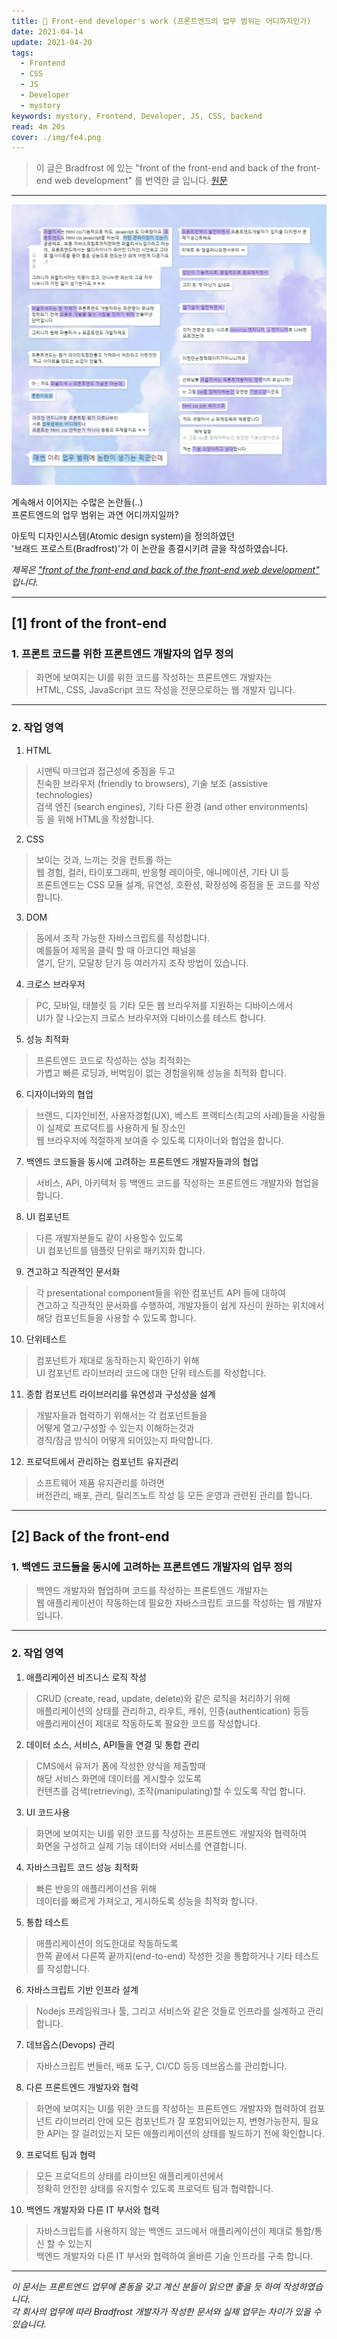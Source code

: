 ```yaml
---
title: 🌿 Front-end developer's work (프론트엔드의 업무 범위는 어디까지인가)
date: 2021-04-14
update: 2021-04-20
tags:
  - Frontend
  - CSS
  - JS
  - Developer
  - mystory
keywords: mystory, Frontend, Developer, JS, CSS, backend
read: 4m 20s
cover: ./img/fe4.png
---
```


> 이 글은 Bradfrost 에 있는
> "front of the front-end
> and back of the front-end
> web development" 를 번역한 글 입니다. [원문](https://bradfrost.com/blog/post/front-of-the-front-end-and-back-of-the-front-end-web-development)

<hr/>

![](img/fe7.png)

계속해서 이어지는 수많은 논란들(..)  
프론트엔드의 업무 범위는 과연 어디까지일까?  
 
아토믹 디자인시스템(Atomic design system)을 정의하였던  
'브래드 프로스트(Bradfrost)'가 이 논란을 종결시키려 글을 작성하였습니다.

*제목은 ["front of the front-end and back of the front-end web development"](https://bradfrost.com/blog/post/front-of-the-front-end-and-back-of-the-front-end-web-development) 입니다.*  

<hr/>

## [1] front of the front-end

### 1. 프론트 코드를 위한 프론트엔드 개발자의 업무 정의
> 화면에 보여지는 UI를 위한 코드를 작성하는 프론트엔드 개발자는  
> HTML, CSS, JavaScript 코드 작성을 전문으로하는 웹 개발자 입니다.

<hr/>

### 2. 작업 영역

1. HTML  
> 시맨틱 마크업과 접근성에 중점을 두고  
친숙한 브라우저 (friendly to browsers), 기술 보조 (assistive technologies)  
검색 엔진 (search engines), 기타 다른 환경 (and other environments)  
등 을 위해 HTML을 작성합니다.

2. CSS  
> 보이는 것과, 느끼는 것을 컨트롤 하는  
웹 경험, 컬러, 타이포그래피, 반응형 레이아웃, 애니메이션, 기타 UI 등  
프론트엔드는 CSS 모듈 설계, 유연성, 호환성, 확장성에 중점을 둔 코드를 작성합니다.

3. DOM  
> 돔에서 조작 가능한 자바스크립트를 작성합니다.  
예를들어 제목을 클릭 할 때 아코디언 패널을  
열기, 닫기, 모달창 닫기 등 여러가지 조작 방법이 있습니다.

4. 크로스 브라우저  
> PC, 모바일, 태블릿 등 기타 모든 웹 브라우저를 지원하는 디바이스에서  
UI가 잘 나오는지 크로스 브라우저와 디바이스를 테스트 합니다.

5. 성능 최적화  
> 프론트엔드 코드로 작성하는 성능 최적화는  
가볍고 빠른 로딩과, 버벅임이 없는 경험을위해 성능을 최적화 합니다.

6. 디자이너와의 협업  
> 브랜드, 디자인비전, 사용자경험(UX), 베스트 프랙티스(최고의 사례)들을 
사람들이 실제로 프로덕트를 사용하게 될 장소인  
웹 브라우저에 적절하게 보여줄 수 있도록 디자이너와 협업을 합니다.

7. 백엔드 코드들을 동시에 고려하는 프론트엔드 개발자들과의 협업  
> 서비스, API, 아키텍처 등 백엔드 코드를 작성하는 프론트엔드 개발자와 협업을 합니다.

8. UI 컴포넌트  
> 다른 개발자분들도 같이 사용할수 있도록  
UI 컴포넌트를 템플릿 단위로 패키지화 합니다.

9. 견고하고 직관적인 문서화  
> 각 presentational component들을 위한 컴포넌트 API 들에 대하여  
견고하고 직관적인 문서화를 수행하여, 개발자들이 쉽게 자신이 원하는 위치에서  
해당 컴포넌트들을 사용할 수 있도록 합니다.

10. 단위테스트  
> 컴포넌트가 제대로 동작하는지 확인하기 위해  
UI 컴포넌트 라이브러리 코드에 대한 단위 테스트를 작성합니다.

11. 종합 컴포넌트 라이브러리를 유연성과 구성성을 설계  
> 개발자들과 협력하기 위해서는 각 컴포넌트들을  
어떻게 열고/구성할 수 있는지 이해하는것과  
경직/잠금 방식이 어떻게 되어있는지 파악합니다.

12. 프로덕트에서 관리하는 컴포넌트 유지관리  
> 소프트웨어 제품 유지관리를 하려면  
버전관리, 배포, 관리, 릴리즈노트 작성 등 모든 운영과 관련된 관리를 합니다.

<hr/>

## [2] Back of the front-end

### 1. 백엔드 코드들을 동시에 고려하는 프론트엔드 개발자의 업무 정의
> 백엔드 개발자와 협업하며 코드를 작성하는 프론트엔드 개발자는  
> 웹 애플리케이션이 작동하는데 필요한 자바스크립트 코드를 작성하는 웹 개발자 입니다.

<hr/>

### 2. 작업 영역

1. 애플리케이션 비즈니스 로직 작성  
> CRUD (create, read, update, delete)와 같은 로직을 처리하기 위해  
애플리케이션의 상태를 관리하고, 라우트, 캐쉬, 인증(authentication) 등등  
애플리케이션이 제대로 작동하도록 필요한 코드를 작성합니다.

2. 데이터 소스, 서비스, API들을 연결 및 통합 관리  
> CMS에서 유저가 폼에 작성한 양식을 제출할때  
해당 서비스 화면에 데이터를 게시할수 있도록  
컨텐츠를 검색(retrieving), 조작(manipulating)할 수 있도록 작업 합니다.

3. UI 코드사용  
> 화면에 보여지는 UI를 위한 코드를 작성하는 프론트엔드 개발자와 협력하여  
화면을 구성하고 실제 기능 데이터와 서비스를 연결합니다.

4. 자바스크립트 코드 성능 최적화
> 빠른 반응의 애플리케이션을 위해  
 데이터를 빠르게 가져오고, 게시하도록 성능을 최적화 합니다.

5. 통합 테스트
> 애플리케이션이 의도한대로 작동하도록  
한쪽 끝에서 다른쪽 끝까지(end-to-end) 작성한 것을 통합하거나 기타 테스트를 작성합니다.

6. 자바스크립트 기반 인프라 설계
> Nodejs 프레임워크나 툴, 그리고 서비스와 같은 것들로 인프라를 설계하고 관리합니다.

7. 데브옵스(Devops) 관리
> 자바스크립트 번들러, 배포 도구, CI/CD 등등 데브옵스를 관리합니다.

8. 다른 프론트엔드 개발자와 협력
> 화면에 보여지는 UI를 위한 코드를 작성하는 프론트엔드 개발자와 협력하여
컴포넌트 라이브러리 안에 모든 컴포넌트가 잘 포함되어있는지, 변형가능한지, 필요한 API는 잘 걸려있는지 모든 애플리케이션의 상태를 빌드하기 전에 확인합니다.

9. 프로덕트 팀과 협력
> 모든 프로덕트의 상태를 라이브된 애플리케이션에서  
정확히 안전한 상태를 유지할수 있도록 프로덕트 팀과 협력합니다.

10. 백엔드 개발자와 다른 IT 부서와 협력
> 자바스크립트를 사용하지 않는 백엔드 코드에서 애플리케이션이 제대로 통합/통신 할 수 있는지  
백엔드 개발자와 다른 IT 부서와 협력하여 올바른 기술 인프라를 구축 합니다.

<hr/>

*이 문서는 프론트엔드 업무에 혼동을 갖고 계신 분들이 읽으면 좋을 듯 하여 작성하였습니다.*  
*각 회사의 업무에 따라 Bradfrost 개발자가 작성한 문서와 실제 업무는 차이가 있을 수 있습니다.*